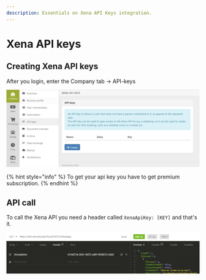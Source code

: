 ```yaml
---
description: Essentials on Xena API Keys integration.
---
```

# Xena API keys

## Creating Xena API keys

After you login, enter the Company tab -> API-keys

![Creating Xena API Key.](../../.gitbook/assets/xenaApiKey.PNG)

{% hint style="info" %} To get your api key you have to get premium subscription. 
{% endhint %}

## API call

To call the Xena API you need a header called `XenaApiKey: [KEY]` and that's it.

![Insomnia GET request with API Key.](../../.gitbook/assets/xenaApiKeyInsomniaGetExample.PNG)